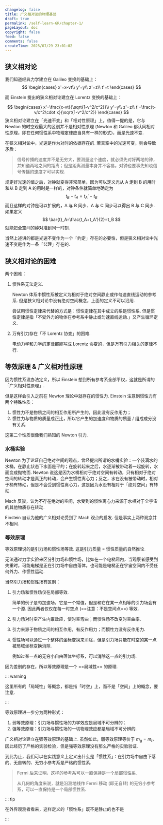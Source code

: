 ```yaml
---
changelog: false
title: 广义相对论的物理基础
draft: true
permalink: /self-learn-GR/chapter-1/
pageLayout: doc
copyright: false
feed: false
comments: false
createTime: 2025/07/29 23:01:02
---
```


## 狭义相对论

我们知道经典力学建立在 Galileo 变换的基础上：
$$
\begin{cases}
x'=x-vt\\
y'=y\\
z'=z\\
t'=t
\end{cases}
$$

而 Einstein 提出的狭义相对论建立在 Lorentz 变换的基础上：

$$
\begin{cases}
x'=\frac{x-vt}{\sqrt{1-v^2/c^2}}\\
y'=y\\
z'=z\\
t'=\frac{t-v/c^2\cdot x}{\sqrt{1-v^2/c^2}}
\end{cases}
$$
狭义相对论建立在「光速不变」和「相对性原理」上，值得一提的是，它与 Newton 的时空观最大的区别并不是相对性原理 (Newton 和 Galileo 都认同相对性原理，即在任何惯性系中物理定律应当具有一样的形式)，而是光速不变.

在狭义相对论中，光速是作为对时的依据存在的. 若真空中的光速可变，则会导致矛盾：

> 信号传播的速度并不是无穷大，要测量这个速度，就必须先对好两地的钟，并知道两地之间的距离；但是距离测量本身并不容易，对钟也要事先知晓信号传播的速度才可以实现.

规定好光速的值之后，对钟就变得非常简单，因为可以定义光从 A 走到 B 的用时和从 B 走到 A 的用时是一样的，对钟条件就简单地确定为
$$
t_B-t_A=t_A'-t_B
$$
而且这样的对钟是可以扩展的，A 与 B 同步、A 与 C 同步可以得出 B 与 C 同步. 如果定义
$$
\bar{t}_A=\frac{t_A+t_A'}{2}=t_B
$$
就能把全空间的钟对准到同一时刻.

当然上述讲的都是光速不变作为一个「约定」存在的必要性，但是狭义相对论中光速不变是作为一条「公理」存在的.

## 狭义相对论的困难

两个困难：

1. 惯性系无法定义.

   Newton 体系中惯性系被定义为相对于绝对空间静止或作匀速直线运动的参考系. 但是狭义相对论中没有绝对空间概念，上面的定义不可以沿用.

   尝试用惯性定律来代替的方式是：惯性定律在其中成立的系是惯性系. 但是惯性定律是指「不受外力的物体在参考系中静止或匀速直线运动.」又产生循环定义.

2. 万有引力存在「不 Lorentz 协变」的困难.

   电动力学和力学的定律都能写成 Lorentz 协变的，但是万有引力相关的定律不行.

## 等效原理 & 广义相对性原理

因为惯性系没办法定义，所以 Einstein 想到所有参考系全部平权，这就是所谓的「广义相对性原理」.

但是这样会引入之前在 Newton 理论中就存在的惯性力. Einstein 注意到惯性力有两个特殊性质：

1. 惯性力不是物质之间的相互作用所产生的，因此没有反作用力；
2. 惯性力与物质的质量成正比，所以它产生的加速度和物质的质量 / 组成成分没有关系.

这第二个性质很像我们熟知的 Newton 引力.

### 水桶实验

Newton 为了论证自己绝对空间的观点，曾经提出所谓的水桶实验：一个装满水的水桶，在静止状态下水面是平的；在旋转起来之后，水逐渐被带动着一起旋转，水面变成抛物面. Newton 说这是因为水桶相对于绝对空间有转动，只有相对于绝对空间的转动才是真正的转动，会产生惯性离心力；反之，水在没有被带动时，相对于桶有转动，但是不会受到惯性离心力，这是因为水没有相对于「绝对空间」有转动.

Mach 反驳，认为不存在绝对的空间，水受到的惯性离心力来源于水相对于全宇宙的其他物质存在转动.

Einstein 自认为他的广义相对论受到了 Mach 观点的启发. 但是事实上两种观念并不相同.

### 等效原理

等效原理说的是引力场和惯性场等效. 这是引力质量 = 惯性质量的自然推论.

无法通过力学实验来区分引力场和惯性场，比如在一个电梯厢内，当观察者感受到失重时，可能电梯是正在引力场中自由落体，也可能是电梯正在宇宙空间内不受任何外力、作惯性运动.

当然引力场和惯性场有区别：

1. 引力场和惯性场仅在局部等效.

   简单的例子是匀加速场，它是一个常值，但是和它在某一点相等的引力场会有一个源. 因此两者仅仅在每一时空点 (==注意：不是空间点==) 等效.

2. 引力场对时空产生内禀效应，使时空弯曲；而惯性场不改变时空曲率.

3. 引力来源于物质之间的相互作用，有反作用力；而惯性力没有反作用力.

4. 惯性场可以通过一个整体的坐标变换来消除，但是引力场只能在时空的某一点被局域坐标变换消除.

   例如过某一点的无穷小自由落体坐标系，可以消除这一点的引力场.

因为差别的存在，所以等效原理是一个 ==局域性== 的原理.

::: warning

这里所有的「局域性」等概念，都是指「时空」上，而不是「空间」上的概念，要注意.

:::

等效原理进一步分为两种形式：

1. 弱等效原理：引力场与惯性场的力学效应是局域不可分辨的；
2. 强等效原理：引力场与惯性场的一切物理效应都是局域不可分辨的.

广义相对论建立在强等效原理的基础上. 虽然如此，弱等效原理等价于 $m_g=m_l$，因此经历了严格的实验检验，但是强等效原理没有那么严格的实验验证.

到此为止，我们可以在实践意义上定义出什么是「惯性系」：在引力场中自由下落的、无自转的、无穷小参考系是严格的惯性系.

> Fermi 后来证明，这样的参考系可以一直保持是一个局部惯性系.
>
> 从几何的角度来说，就是沿测地线作 Fermi 移动 (即无自转) 的无穷小参考系，可以一直保持是一个局部惯性系.

::: tip

在外界观测者看来，这样定义的「惯性系」既不是静止的也不是

:::
